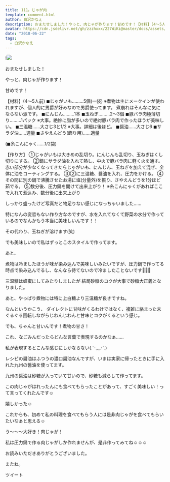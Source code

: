 ```yaml
---
title: 111。じゃが肉
template: comment.html
author: 白沢かなえ
description: おまたせしました！やっと、肉じゃが作ります！甘めです！【材料】(4〜5人前)◼︎じゃがいも………5個(一袋)※煮物は主にメークインが使われます...
avatar: https://cdn.jsdelivr.net/gh/zzzhxxx/227WiKi@master/docs/assets/photo/avatar/kanae.jpg
date: "2018-06-22"
tags:
  - 白沢かなえ
---
```


!![](https://cdn.jsdelivr.net/gh/227WiKi/227WiKi-image@master/blog-image/kanae-2018-06-22_1.jpg)












おまたせしました！




やっと、肉じゃが作ります！









甘めです！






【材料】(4〜5人前)
◼︎じゃがいも………5個(一袋)
※煮物は主にメークインが使われますが、個人的に男爵が好みなので男爵使ってます。
煮崩れはそんなに気にならない派です。
◼︎にんじん………1本
◼︎玉ねぎ………2〜3個
◼︎豚バラ肉極薄切り………1パック
※大事。絶妙に脂が多いので絶対豚バラ肉で作ったほうが美味しい。
◼︎三温糖……大さじ3と1/2
※大事。詳細は後ほど。
◼︎醤油……大さじ6
◼︎サラダ油……適量
◼︎さやえんどう(飾り用)……適量

(◼︎糸こんにゃく……1/2袋)






【作り方】
①じゃがいもは大きめの乱切り。にんじんも乱切り、玉ねぎはくし切りにする。
②鍋にサラダ油を入れて熱し、中火で豚バラ肉に軽く火を通す。赤い部分が少なくなってきたらじゃがいも、にんじん、玉ねぎを加えて混ぜ、全体に油をコーティングする。
③②に三温糖、醤油を入れ、圧力をかける。
④その間に別の鍋で沸騰させたお湯に塩(分量外)を振り、さやえんどうを1分ほど茹でる。
⑤数分後、圧力鍋を開けて出来上がり！
※糸こんにゃくがあればここで入れて煮込み、数分後に出来上がり










しっかり盛ったけど写真だと物足りない感じになっちゃいました……







特になんの変哲もない作り方なのですが、水を入れてなくて野菜の水分で作っているのでなんかもう本当に美味しいんです！！


その代わり、玉ねぎが溶けます(笑)


でも美味しいので私はずっとこのスタイルで作ってます。







あと、



煮物は冷ましたほうが味が染み込んで美味しいみたいですが、圧力鍋で作ってる時点で染み込んでるし、なんなら待てないので冷ましたことないです🤦🏻‍♀️













三温糖は蜂蜜にしてみたりしましたが
結局砂糖のコクが大事で砂糖大正義となりました。









あと、やっぱり煮物には特に上白糖より三温糖が良きですね。



なんというかこう、
ダイレクトに甘味がくるわけではなく、複雑に絡まった末ぐるぐる回転しながらじわんじわんと甘味とコクがくるという感じ。


でも、ちゃんと甘いんです！煮物の甘さ！






これ、なごみんだったらどんな言葉で表現するのかなぁ……


私が表現するとこんな感じにしかならない(.`･﹏･´.)













レシピの醤油はふつうの濃口醤油なんですが、いまは実家に帰ったときに手に入れた九州の醤油を使ってます。

九州の醤油は砂糖が入っていて甘いので、砂糖も減らして作ってます。























この肉じゃがはれったんにも食べてもらったことがあって、すごく美味しい！って言ってくれたんです☺️





嬉しかった☺️







これからも、初めて私の料理を食べてもらう人には是非肉じゃがを食べてもらいたいなぁと思える☺️





う〜〜〜大好き！肉じゃが！













私は圧力鍋で作る肉じゃがしか作れませんが、是非作ってみてね☺️☺️☺️














お読みいただきありがとうございました。

またね。


ツイート



